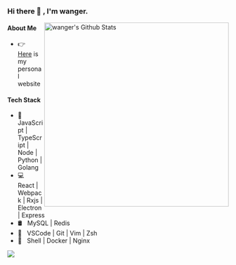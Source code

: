 ### Hi there 👋 , I'm wanger.


<img align="right" width="420" src="https://github-readme-stats.vercel.app/api?username=Wangyulue&include_all_commits=true&count_private=true&show_icons=true&line_height=20&title_color=7A7ADB&icon_color=2234AE" alt="wanger's Github Stats">

#### About Me

- 👉 &nbsp; [Here](https://wangyulue.com/) is my personal website


#### Tech Stack

- 🎯 &nbsp; JavaScript | TypeScript | Node | Python | Golang
- 💻 &nbsp; React | Webpack | Rxjs | Electron | Express
- 🛢 &nbsp; MySQL | Redis
- 🔧 &nbsp; VSCode | Git | Vim | Zsh
- 🚀 &nbsp; Shell | Docker | Nginx

![](https://visitor-badge.glitch.me/badge?page_id=WangYuLue.WangYuLue)
